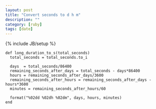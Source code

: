 ```yaml
---
layout: post
title: "Convert seconds to d h m"
description: ""
category: [ruby]
tags: [date]
---
```

{% include JB/setup %}


    def long_duration_to_s(total_seconds)
      total_seconds = total_seconds.to_i

      days  = total_seconds/86400
      remaining_seconds_after_days = total_seconds - days*86400
      hours = remaining_seconds_after_days/3600
      remaining_seconds_after_hours = remaining_seconds_after_days - hours*3600
      minutes = remaining_seconds_after_hours/60

      format("%02dd %02dh %02dm", days, hours, minutes)
    end

